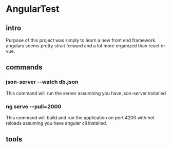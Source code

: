 # AngularTest

## intro 
Purpose of this project was simply to learn a new front end framework. angulars seems pretty strait forward and a lot more organized than react or vue.

## commands
### json-server --watch db.json
This command will run the server assumning you have json-server installed
### ng serve --pull=2000
This command will build and run the application on port 4200 with hot reloads assuming you have angular cli installed.

## tools